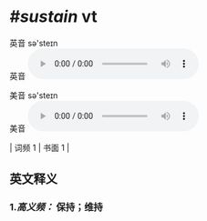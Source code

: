 # ***\#sustain*** vt
英音 sə'steɪn  
英音
<audio src="./media/sustain-B.aac" controls="controls"></audio>

美音 sə'steɪn  
美音
<audio src="./media/sustain.aac" controls="controls"></audio>



| 词频 1 | 书面 1 |  

英文释义
---
### 1.*高义频：* **保持；维持**  


